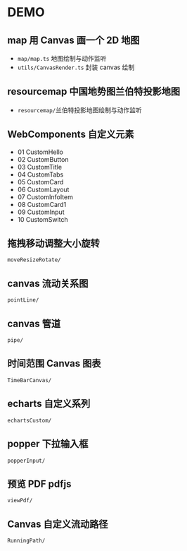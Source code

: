 # DEMO

## map 用 Canvas 画一个 2D 地图

- `map/map.ts` 地图绘制与动作监听
- `utils/CanvasRender.ts` 封装 canvas 绘制

## resourcemap 中国地势图兰伯特投影地图

- `resourcemap/`兰伯特投影地图绘制与动作监听

## WebComponents 自定义元素

- 01 CustomHello
- 02 CustomButton
- 03 CustomTitle
- 04 CustomTabs
- 05 CustomCard
- 06 CustomLayout
- 07 CustomInfoItem
- 08 CustomCard1
- 09 CustomInput
- 10 CustomSwitch

## 拖拽移动调整大小旋转

`moveResizeRotate/`

## canvas 流动关系图

`pointLine/`

## canvas 管道

`pipe/`

## 时间范围 Canvas 图表

`TimeBarCanvas/`

## echarts 自定义系列

`echartsCustom/`

## popper 下拉输入框

`popperInput/`

## 预览 PDF pdfjs

`viewPdf/`

## Canvas 自定义流动路径

`RunningPath/`
